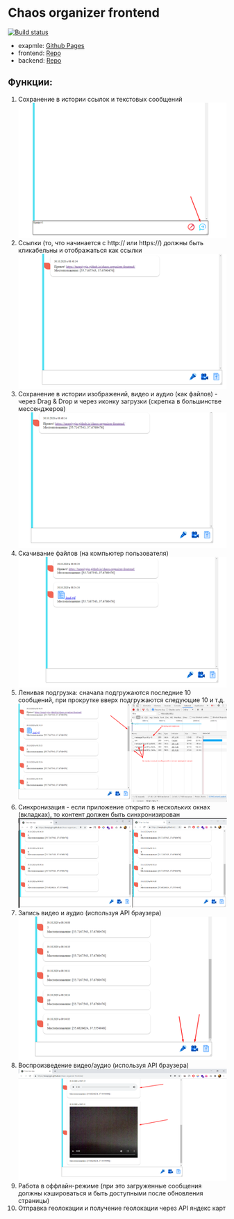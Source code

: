 # Chaos organizer frontend
[![Build status](https://ci.appveyor.com/api/projects/status/x4oe8l1tao90nv2b?svg=true)](https://ci.appveyor.com/project/tarapiygin/chaos-organizer-frontend)
- exapmle: <a href="https://tarapiygin.github.io/chaos-organizer-frontend/">Github Pages</a>
- frontend: <a href="https://github.com/tarapiygin/chaos-organizer-frontend">Repo</a>
- backend: <a href="https://github.com/tarapiygin/chaos-organizer-backend/">Repo</a>

## Функции:
1. Сохранение в истории ссылок и текстовых сообщений
![Отправка текстового сообщения](./pic/1.png "Отправка текстового сообщения")
2. Ссылки (то, что начинается с http:// или https://) должны быть кликабельны и отображаться как ссылки
![Отображение ссылок](./pic/2.png "Отображение ссылок")
3. Сохранение в истории изображений, видео и аудио (как файлов) - через Drag & Drop и через иконку загрузки (скрепка в большинстве мессенджеров)
![Сохранение в истории файлов](./pic/3.png "Сохранение в истории файлов")
4. Скачивание файлов (на компьютер пользователя)
![Скачивание файлов (на компьютер пользователя)](./pic/4.png "Скачивание файлов (на компьютер пользователя")
5. Ленивая подгрузка: сначала подгружаются последние 10 сообщений, при прокрутке вверх подгружаются следующие 10 и т.д.
![Ленивая подгрузка](./pic/5.png "Ленивая подгрузка")
6. Синхронизация - если приложение открыто в нескольких окнах (вкладках), то контент должен быть синхронизирован
![Синхронизация](./pic/6.png "Синхронизация")
7. Запись видео и аудио (используя API браузера)
![Запись видео и аудио](./pic/7.png "Запись видео и аудио")
8. Воспроизведение видео/аудио (используя API браузера)
![Воспроизведение видео/аудио](./pic/8.png "Воспроизведение видео/аудио")
9. Работа в оффлайн-режиме (при это загруженные сообщения должны кэшироваться и быть доступными после обновления страницы)
10. Отправка геолокации и получение геолокации через API яндекс карт
